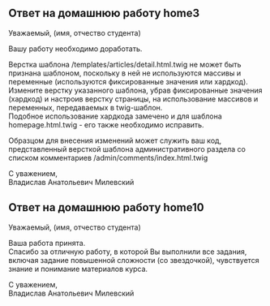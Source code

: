 
## Ответ на домашнюю работу home3

Уважаемый, (имя, отчество студента)

Вашу работу необходимо доработать.

Верстка шаблона /templates/articles/detail.html.twig не может быть признана шаблоном,
поскольку в ней не используются массивы и переменные (используются фиксированные значения или хардкод).
Измените верстку указанного шаблона, убрав фиксированные значения (хардкод) и настроив верстку страницы,
на использование массивов и переменных, передаваемых в twig-шаблон.  
Подобное использование хардкода замечено и для шаблона homepage.html.twig - его также необходимо исправить.

Образцом для внесения изменений может служить ваш код, представленный версткой шаблона административного раздела
со списком комментариев /admin/comments/index.html.twig

С уважением,  
Владислав Анатольевич Милевский

## Ответ на домашнюю работу home10

Уважаемый, (имя, отчество студента)

Ваша работа принята.  
Спасибо за отличную работу, в которой Вы выполнили все задания, 
включая задание повышенной сложности (со звездочкой),
чувствуется знание и понимание материалов курса.

С уважением,  
Владислав Анатольевич Милевский
